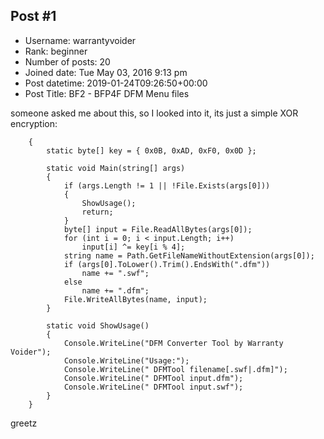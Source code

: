 ## Post #1
- Username: warrantyvoider
- Rank: beginner
- Number of posts: 20
- Joined date: Tue May 03, 2016 9:13 pm
- Post datetime: 2019-01-24T09:26:50+00:00
- Post Title: BF2 - BFP4F DFM Menu files

someone asked me about this, so I looked into it, its just a simple XOR encryption:

```
    {
        static byte[] key = { 0x0B, 0xAD, 0xF0, 0x0D };

        static void Main(string[] args)
        {
            if (args.Length != 1 || !File.Exists(args[0]))
            {
                ShowUsage();
                return;
            }
            byte[] input = File.ReadAllBytes(args[0]);
            for (int i = 0; i < input.Length; i++)
                input[i] ^= key[i % 4];
            string name = Path.GetFileNameWithoutExtension(args[0]);
            if (args[0].ToLower().Trim().EndsWith(".dfm"))
                name += ".swf";
            else
                name += ".dfm";
            File.WriteAllBytes(name, input);
        }

        static void ShowUsage()
        {
            Console.WriteLine("DFM Converter Tool by Warranty Voider");
            Console.WriteLine("Usage:");
            Console.WriteLine(" DFMTool filename[.swf|.dfm]");
            Console.WriteLine(" DFMTool input.dfm");
            Console.WriteLine(" DFMTool input.swf");
        }
    }
```


greetz
